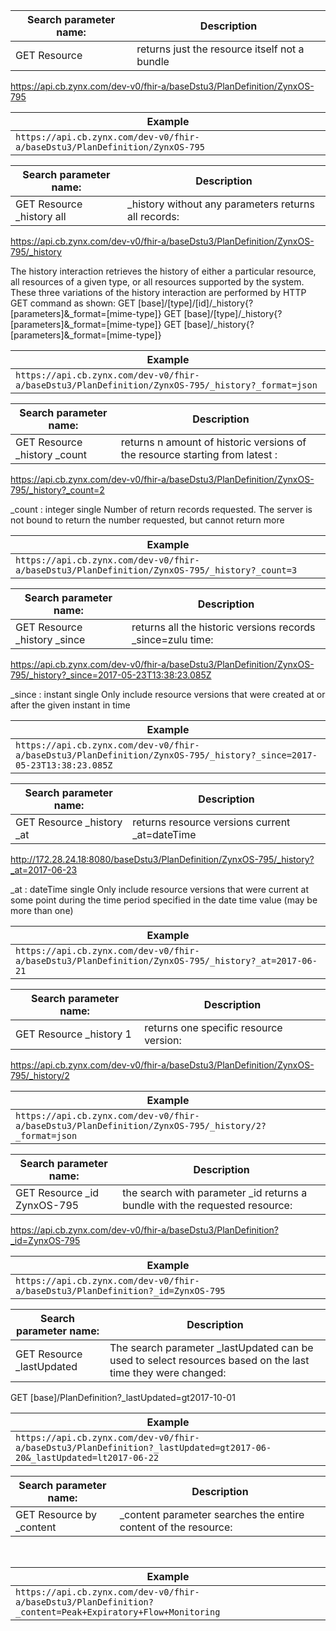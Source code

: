 Search parameter name: | Description 
 --- | --- 
GET Resource | returns just the resource itself not a bundle
https://api.cb.zynx.com/dev-v0/fhir-a/baseDstu3/PlanDefinition/ZynxOS-795
<br>

| Example |
| --- |
| `https://api.cb.zynx.com/dev-v0/fhir-a/baseDstu3/PlanDefinition/ZynxOS-795` |


Search parameter name: | Description 
 --- | --- 
GET Resource _history all | _history without any parameters returns all records:
https://api.cb.zynx.com/dev-v0/fhir-a/baseDstu3/PlanDefinition/ZynxOS-795/_history

The history interaction retrieves the history of either a particular resource, all resources of a given type, or all resources supported by the system. These three variations of the history interaction are performed by HTTP GET command as shown:
  GET [base]/[type]/[id]/_history{?[parameters]&_format=[mime-type]}
  GET [base]/[type]/_history{?[parameters]&_format=[mime-type]}
  GET [base]/_history{?[parameters]&_format=[mime-type]}
<br>

| Example |
| --- |
| `https://api.cb.zynx.com/dev-v0/fhir-a/baseDstu3/PlanDefinition/ZynxOS-795/_history?_format=json` |


Search parameter name: | Description 
 --- | --- 
GET Resource _history _count | returns n amount of  historic versions of the resource starting from latest :
https://api.cb.zynx.com/dev-v0/fhir-a/baseDstu3/PlanDefinition/ZynxOS-795/_history?_count=2

_count : integer	single	Number of return records requested. The server is not bound to return the number requested, but cannot return more
<br>

| Example |
| --- |
| `https://api.cb.zynx.com/dev-v0/fhir-a/baseDstu3/PlanDefinition/ZynxOS-795/_history?_count=3` |


Search parameter name: | Description 
 --- | --- 
GET Resource _history _since | returns all the historic versions records _since=zulu time:
https://api.cb.zynx.com/dev-v0/fhir-a/baseDstu3/PlanDefinition/ZynxOS-795/_history?_since=2017-05-23T13:38:23.085Z

_since : instant	single	Only include resource versions that were created at or after the given instant in time
<br>

| Example |
| --- |
| `https://api.cb.zynx.com/dev-v0/fhir-a/baseDstu3/PlanDefinition/ZynxOS-795/_history?_since=2017-05-23T13:38:23.085Z` |


Search parameter name: | Description 
 --- | --- 
GET Resource _history _at | returns resource versions current _at=dateTime
http://172.28.24.18:8080/baseDstu3/PlanDefinition/ZynxOS-795/_history?_at=2017-06-23

_at : dateTime	single	Only include resource versions that were current at some point during the time period specified in the date time value (may be more than one)
<br>

| Example |
| --- |
| `https://api.cb.zynx.com/dev-v0/fhir-a/baseDstu3/PlanDefinition/ZynxOS-795/_history?_at=2017-06-21` |


Search parameter name: | Description 
 --- | --- 
GET Resource _history 1 | returns one specific resource version:
https://api.cb.zynx.com/dev-v0/fhir-a/baseDstu3/PlanDefinition/ZynxOS-795/_history/2
<br>

| Example |
| --- |
| `https://api.cb.zynx.com/dev-v0/fhir-a/baseDstu3/PlanDefinition/ZynxOS-795/_history/2?_format=json` |


Search parameter name: | Description 
 --- | --- 
GET Resource  _id ZynxOS-795 | the search with parameter _id returns a bundle with the requested resource:
https://api.cb.zynx.com/dev-v0/fhir-a/baseDstu3/PlanDefinition?_id=ZynxOS-795
<br>

| Example |
| --- |
| `https://api.cb.zynx.com/dev-v0/fhir-a/baseDstu3/PlanDefinition?_id=ZynxOS-795` |


Search parameter name: | Description 
 --- | --- 
GET Resource  _lastUpdated | The search parameter _lastUpdated can be used to select resources based on the last time they were changed:

 GET [base]/PlanDefinition?_lastUpdated=gt2017-10-01
<br>

| Example |
| --- |
| `https://api.cb.zynx.com/dev-v0/fhir-a/baseDstu3/PlanDefinition?_lastUpdated=gt2017-06-20&_lastUpdated=lt2017-06-22` |


Search parameter name: | Description 
 --- | --- 
GET Resource by _content | _content parameter searches the entire content of the resource:
<br>

| Example |
| --- |
| `https://api.cb.zynx.com/dev-v0/fhir-a/baseDstu3/PlanDefinition?_content=Peak+Expiratory+Flow+Monitoring` |



